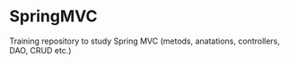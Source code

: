 # SpringMVC
Training repository to study Spring MVC (metods, anatations, controllers, DAO, CRUD etc.)
